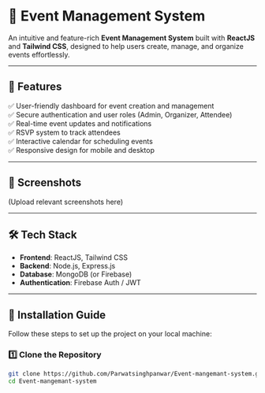 # 🎉 Event Management System

An intuitive and feature-rich **Event Management System** built with **ReactJS** and **Tailwind CSS**, designed to help users create, manage, and organize events effortlessly.

---

## 🚀 Features
✅ User-friendly dashboard for event creation and management  
✅ Secure authentication and user roles (Admin, Organizer, Attendee)  
✅ Real-time event updates and notifications  
✅ RSVP system to track attendees  
✅ Interactive calendar for scheduling events  
✅ Responsive design for mobile and desktop  

---

## 📸 Screenshots  
(Upload relevant screenshots here)

---

## 🛠️ Tech Stack  
- **Frontend**: ReactJS, Tailwind CSS  
- **Backend**: Node.js, Express.js  
- **Database**: MongoDB (or Firebase)  
- **Authentication**: Firebase Auth / JWT  

---

## 🔧 Installation Guide  
Follow these steps to set up the project on your local machine:

### **1️⃣ Clone the Repository**
```sh
git clone https://github.com/Parwatsinghpanwar/Event-mangemant-system.git
cd Event-mangemant-system
